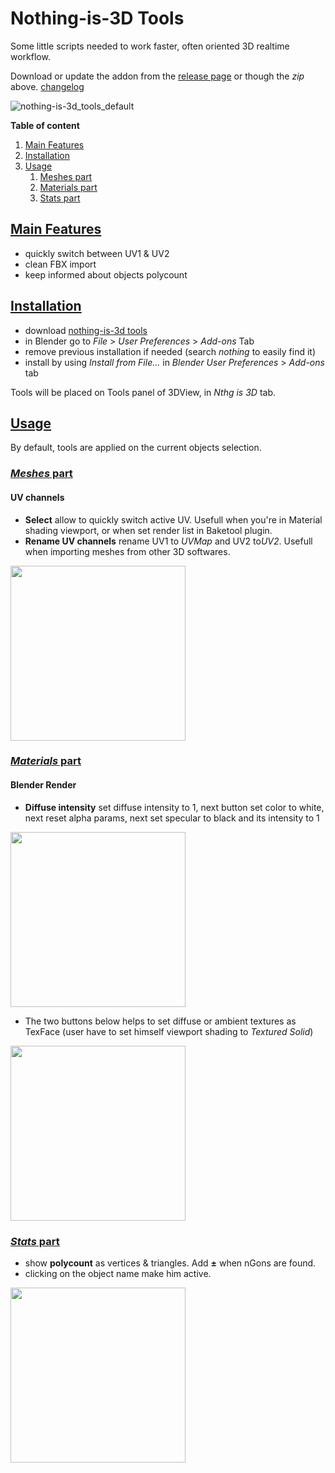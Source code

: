 # Nothing-is-3D Tools

Some little scripts needed to work faster, often oriented 3D realtime workflow.

Download or update the addon from the [release page](https://github.com/Vinc3r/BlenderScripts/releases/) or though the *zip* above.
[changelog](https://github.com/Vinc3r/BlenderScripts/blob/master/changelog.md)

![nothing-is-3d_tools_default](https://raw.githubusercontent.com/Vinc3r/BlenderScripts/master/_readmeAssets_/nothing-is-3d-tools_default.png)

**Table of content**

1. <a href="#main-features">Main Features</a>
2. <a href="#installation">Installation</a>
3. <a href="#usage">Usage</a>
    1. <a href="#usage-meshes">Meshes part</a>  
    2. <a href="#usage-materials">Materials part</a>  
    3. <a href="#usage-stats">Stats part</a>

## [Main Features](#main-features)

- quickly switch between UV1 & UV2
- clean FBX import
- keep informed about objects polycount

## [Installation](#installation)

* download [nothing-is-3d tools](https://github.com/Vinc3r/BlenderScripts/releases/)
* in Blender go to *File* > *User Preferences* > *Add-ons* Tab
* remove previous installation if needed (search *nothing* to easily find it)
* install by using *Install from File...* in *Blender User Preferences* > *Add-ons* tab

Tools will be placed on Tools panel of 3DView, in *Nthg is 3D* tab.

## [Usage](#usage)

By default, tools are applied on the current objects selection.

### [*Meshes* part](#usage-meshes)

#### UV channels

- **Select** allow to quickly switch active UV. Usefull when you're in Material shading viewport, or when set render list in Baketool plugin.
- **Rename UV channels** rename UV1 to *UVMap* and UV2 to*UV2*. Usefull when importing meshes from other 3D softwares.

<img src="https://raw.githubusercontent.com/Vinc3r/BlenderScripts/master/_readmeAssets_/demo-UV-chans.gif" height="280">

### [*Materials* part](#usage-materials)

#### Blender Render

- **Diffuse intensity** set diffuse intensity to 1, next button set color to white, next reset alpha params, next set specular to black and its intensity to 1

<img src="https://raw.githubusercontent.com/Vinc3r/BlenderScripts/master/_readmeAssets_/demo-reset-mtl.gif" height="280">

- The two buttons below helps to set diffuse or ambient textures as TexFace (user have to set himself viewport shading to *Textured Solid*)

<img src="https://raw.githubusercontent.com/Vinc3r/BlenderScripts/master/_readmeAssets_/demo-texface.gif" height="280">

### [*Stats* part](#usage-stats)

- show **polycount** as vertices & triangles. Add **±** when nGons are found.
- clicking on the object name make him active.

<img src="https://raw.githubusercontent.com/Vinc3r/BlenderScripts/master/_readmeAssets_/demo-stats.gif" height="280">
